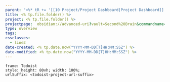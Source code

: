 ```yaml
---
parent: "<%* tR += '[[10 Project/Project Dashboard|Project Dashboard]]' %>"
title: <% tp.file.folder() %>
project: <% tp.file.folder() %>
projectpage:  obsidian://advanced-uri?vault=Second%20Brain&commandname=Projects:%20Show%20<%* tR += tp.file.folder().replaceAll(' ', '%20') %>
type: overview
tags: 
cssclasses:
  - line3
date-created: <% tp.date.now("YYYY-MM-DD[T]HH:MM:SSZ") %>
date-modified: <% tp.date.now("YYYY-MM-DD[T]HH:MM:SSZ") %>
---
```


```custom-frames
frame: Todoist
style: height: 80vh; width: 100%;
urlSuffix: <todoist-project-url-suffix>
```

